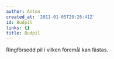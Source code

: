 ```yaml
---
author: Anton
created_at: '2011-01-05T20:26:41Z'
id: Budpil
links: {}
title: Budpil
---
```


Ringförsedd pil i vilken föremål kan fästas.
